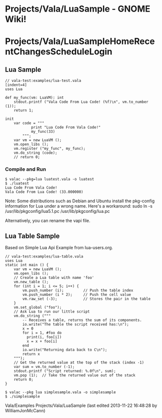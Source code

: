# Projects/Vala/LuaSample - GNOME Wiki!

# Projects/Vala/LuaSampleHomeRecentChangesScheduleLogin

## Lua Sample
```genie
// vala-test:examples/lua-test.vala
[indent=4]
uses Lua

def my_func(vm: LuaVM): int
    stdout.printf ("Vala Code From Lua Code! (%f)\n", vm.to_number (1));
    return 1;

init
    var code = """
            print "Lua Code From Vala Code!"
            my_func(33)
        """;
    var vm = new LuaVM ();
    vm.open_libs ();
    vm.register ("my_func", my_func);
    vm.do_string (code);
    // return 0;
```

### Compile and Run

```shell
$ valac --pkg=lua luatest.vala -o luatest
$ ./luatest
Lua Code From Vala Code!
Vala Code From Lua Code! (33.000000)
```

Note: Some distributions such as Debian and
Ubuntu install the pkg-config information for Lua under a wrong name. Here's a
workaround: sudo ln -s /usr/lib/pkgconfig/lua5.1.pc
/usr/lib/pkgconfig/lua.pc

Alternatively, you can rename the vapi file.


## Lua Table Sample
Based on Simple Lua Api Example from lua-users.org.

```genie
// vala-test:examples/lua-table.vala
uses Lua
static int main () {
    var vm = new LuaVM ();
    vm.open_libs ();
    // Create a Lua table with name 'foo'
    vm.new_table ();
    for (int i = 1; i <= 5; i++) {
        vm.push_number (i);         // Push the table index
        vm.push_number (i * 2);     // Push the cell value
        vm.raw_set (-3);            // Stores the pair in the table
    }
    vm.set_global ("foo");
    // Ask Lua to run our little script
    vm.do_string ("""
        -- Receives a table, returns the sum of its components.
        io.write("The table the script received has:\n");
        x = 0
        for i = 1, #foo do
          print(i, foo[i])
          x = x + foo[i]
        end
        io.write("Returning data back to C\n");
        return x
    """);
    // Get the returned value at the top of the stack (index -1)
    var sum = vm.to_number (-1);
    stdout.printf ("Script returned: %.0f\n", sum);
    vm.pop (1);  // Take the returned value out of the stack
    return 0;
}
```

```shell
$ valac --pkg lua simplesample.vala -o simplesample
$ ./simplesample
```

Vala/Examples Projects/Vala/LuaSample
    (last edited 2013-11-22 16:48:28 by WilliamJonMcCann)

